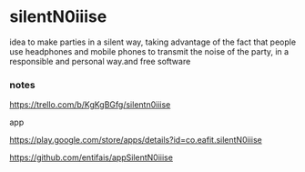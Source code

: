 # silentN0iiise
idea to make parties in a silent way, taking advantage of the fact that people use headphones and mobile phones to transmit the noise of the party, in a responsible and personal way.and free software 
 
### notes
https://trello.com/b/KgKgBGfg/silentn0iiise

app 

https://play.google.com/store/apps/details?id=co.eafit.silentN0iiise

https://github.com/entifais/appSilentN0iiise
